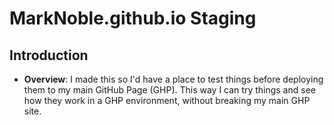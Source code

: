 # MarkNoble.github.io Staging

## Introduction
- **Overview**: I made this so I'd have a place to test things before deploying them to my main GitHub Page (GHP).  This way I can try things and see how they work in a GHP environment, without breaking my main GHP site.
  
